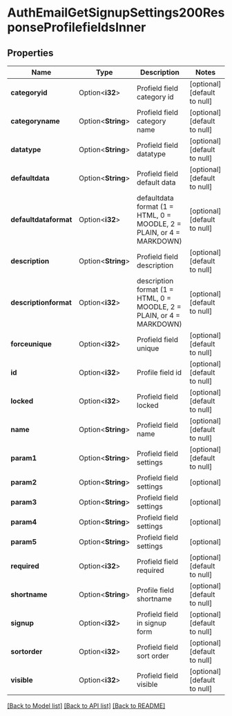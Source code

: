 # AuthEmailGetSignupSettings200ResponseProfilefieldsInner

## Properties

Name | Type | Description | Notes
------------ | ------------- | ------------- | -------------
**categoryid** | Option<**i32**> | Profield field category id | [optional][default to null]
**categoryname** | Option<**String**> | Profield field category name | [optional][default to null]
**datatype** | Option<**String**> | Profield field datatype | [optional][default to null]
**defaultdata** | Option<**String**> | Profield field default data | [optional][default to null]
**defaultdataformat** | Option<**i32**> | defaultdata format (1 = HTML, 0 = MOODLE, 2 = PLAIN, or 4 = MARKDOWN) | [optional][default to null]
**description** | Option<**String**> | Profield field description | [optional][default to null]
**descriptionformat** | Option<**i32**> | description format (1 = HTML, 0 = MOODLE, 2 = PLAIN, or 4 = MARKDOWN) | [optional][default to null]
**forceunique** | Option<**i32**> | Profield field unique | [optional][default to null]
**id** | Option<**i32**> | Profile field id | [optional][default to null]
**locked** | Option<**i32**> | Profield field locked | [optional][default to null]
**name** | Option<**String**> | Profield field name | [optional][default to null]
**param1** | Option<**String**> | Profield field settings | [optional][default to null]
**param2** | Option<**String**> | Profield field settings | [optional]
**param3** | Option<**String**> | Profield field settings | [optional]
**param4** | Option<**String**> | Profield field settings | [optional]
**param5** | Option<**String**> | Profield field settings | [optional]
**required** | Option<**i32**> | Profield field required | [optional][default to null]
**shortname** | Option<**String**> | Profile field shortname | [optional][default to null]
**signup** | Option<**i32**> | Profield field in signup form | [optional][default to null]
**sortorder** | Option<**i32**> | Profield field sort order | [optional][default to null]
**visible** | Option<**i32**> | Profield field visible | [optional][default to null]

[[Back to Model list]](../README.md#documentation-for-models) [[Back to API list]](../README.md#documentation-for-api-endpoints) [[Back to README]](../README.md)


